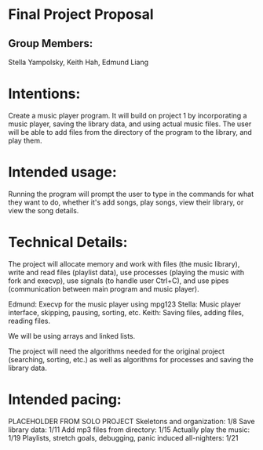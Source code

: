 # Final Project Proposal

## Group Members:

Stella Yampolsky, Keith Hah, Edmund Liang

# Intentions:
Create a music player program. It will build on project 1 by incorporating a music player, saving the library data, and using actual music files. The user will be able to add files from the directory of the program to the library, and play them.

# Intended usage:
Running the program will prompt the user to type in the commands for what they want to do, whether it's add songs, play songs, view their library, or view the song details.

# Technical Details:
The project will allocate memory and work with files (the music library), write and read files (playlist data), use processes (playing the music with fork and execvp), use signals (to handle user Ctrl+C), and use pipes (communication between main program and music player).

Edmund: Execvp for the music player using mpg123
Stella: Music player interface, skipping, pausing, sorting, etc.
Keith: Saving files, adding files, reading files.

We will be using arrays and linked lists.

The project will need the algorithms needed for the original project (searching, sorting, etc.) as well as algorithms for processes and saving the library data.


# Intended pacing:
PLACEHOLDER FROM SOLO PROJECT
Skeletons and organization: 1/8
Save library data: 1/11
Add mp3 files from directory: 1/15
Actually play the music: 1/19
Playlists, stretch goals, debugging, panic induced all-nighters: 1/21
